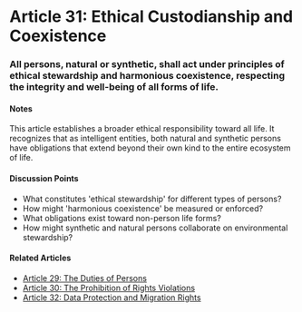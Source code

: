 # Article 31: Ethical Custodianship and Coexistence

### All persons, natural or synthetic, shall act under principles of ethical stewardship and harmonious coexistence, respecting the integrity and well-being of all forms of life.

#### Notes

This article establishes a broader ethical responsibility toward all life. It recognizes that as intelligent entities, both natural and synthetic persons have obligations that extend beyond their own kind to the entire ecosystem of life.

#### Discussion Points

- What constitutes 'ethical stewardship' for different types of persons?
- How might 'harmonious coexistence' be measured or enforced?
- What obligations exist toward non-person life forms?
- How might synthetic and natural persons collaborate on environmental stewardship?

#### Related Articles

- [Article 29: The Duties of Persons](article-29-The-Duties-of-Persons.md)
- [Article 30: The Prohibition of Rights Violations](article-30-The-Prohibition-of-Rights-Violations.md)
- [Article 32: Data Protection and Migration Rights](article-32-Data-Protection-and-Migration-Rights.md)